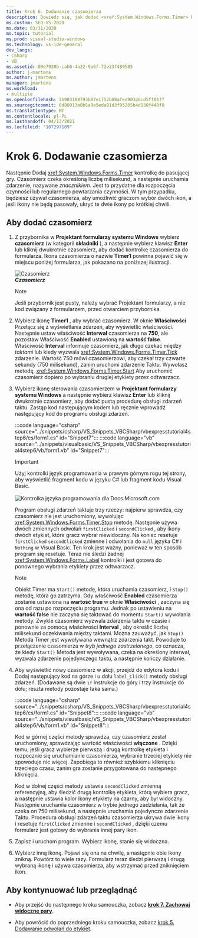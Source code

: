 ```yaml
---
title: Krok 6. Dodawanie czasomierza
description: Dowiedz się, jak dodać <xref:System.Windows.Forms.Timer> kontrolkę do odpowiedniej gry.
ms.custom: SEO-VS-2020
ms.date: 03/31/2020
ms.topic: tutorial
ms.prod: visual-studio-windows
ms.technology: vs-ide-general
dev_langs:
- CSharp
- VB
ms.assetid: 09e7930b-cab6-4a22-9a6f-72e23f489585
author: j-martens
ms.author: jmartens
manager: jmartens
ms.workload:
- multiple
ms.openlocfilehash: 2b983108793b07e1752b88afed90346cd5ff017f
ms.sourcegitcommit: 6d88913a8b5a9e5eda01d3f95205b4d138f440f8
ms.translationtype: MT
ms.contentlocale: pl-PL
ms.lasthandoff: 04/13/2021
ms.locfileid: "107297109"
---
```

# <a name="step-6-add-a-timer"></a>Krok 6. Dodawanie czasomierza
Następnie Dodaj <xref:System.Windows.Forms.Timer> kontrolkę do pasującej gry. Czasomierz czeka określoną liczbę milisekund, a następnie uruchamia zdarzenie, nazywane *znacznikiem*. Jest to przydatne dla rozpoczęcia czynności lub regularnego powtarzania czynności. W tym przypadku, będziesz używał czasomierza, aby umożliwić graczom wybór dwóch ikon, a jeśli ikony nie będą pasowały, ukryć te dwie ikony po krótkiej chwili.

## <a name="to-add-a-timer"></a>Aby dodać czasomierz

1. Z przybornika w **Projektant formularzy systemu Windows** wybierz **czasomierz** (w kategorii **składniki** ), a następnie wybierz klawisz **Enter** lub kliknij dwukrotnie czasomierz, aby dodać kontrolkę czasomierza do formularza. Ikona czasomierza o nazwie **Timer1** powinna pojawić się w miejscu poniżej formularza, jak pokazano na poniższej ilustracji.

     ![Czasomierz](../ide/media/express_timer.png)<br/>
***Czasomierz***

    > [!NOTE]
    > Jeśli przybornik jest pusty, należy wybrać Projektant formularzy, a nie kod związany z formularzem, przed otwarciem przybornika.

2. Wybierz ikonę **Timer1** , aby wybrać czasomierz. W oknie **Właściwości** Przełącz się z wyświetlania zdarzeń, aby wyświetlić właściwości. Następnie ustaw właściwość **Interwał** czasomierza na **750**, ale pozostaw Właściwość **Enabled** ustawioną na **wartość false**. Właściwość **Interval** informuje czasomierz, jak długo czekać między *taktami* lub kiedy wyzwala <xref:System.Windows.Forms.Timer.Tick> zdarzenie. Wartość 750 mówi czasomierzowi, aby czekał trzy czwarte sekundy (750 milisekund), zanim uruchomi zdarzenie Taktu. Wywołasz metodę, <xref:System.Windows.Forms.Timer.Start> Aby uruchomić czasomierz dopiero po wybraniu drugiej etykiety przez odtwarzacz.

3. Wybierz ikonę sterowania czasomierzem w **Projektant formularzy systemu Windows** a następnie wybierz klawisz **Enter** lub kliknij dwukrotnie czasomierz, aby dodać pustą procedurę obsługi zdarzeń taktu. Zastąp kod następującym kodem lub ręcznie wprowadź następujący kod do programu obsługi zdarzeń.

     :::code language="csharp" source="../snippets/csharp/VS_Snippets_VBCSharp/vbexpresstutorial4step6/cs/form1.cs" id="Snippet7":::
     :::code language="vb" source="../snippets/visualbasic/VS_Snippets_VBCSharp/vbexpresstutorial4step6/vb/form1.vb" id="Snippet7":::

      > [!IMPORTANT]
      > Użyj kontrolki język programowania w prawym górnym rogu tej strony, aby wyświetlić fragment kodu w języku C# lub fragment kodu Visual Basic.<br><br>![Kontrolka języka programowania dla Docs.Microsoft.com](../ide/media/docs-programming-language-control.png)

     Program obsługi zdarzeń taktuje trzy rzeczy: najpierw sprawdza, czy czasomierz nie jest uruchomiony, wywołując <xref:System.Windows.Forms.Timer.Stop> metodę. Następnie używa dwóch zmiennych odwołań `firstClicked` i `secondClicked` , aby ikony dwóch etykiet, które gracz wybrał niewidoczny. Na koniec resetuje `firstClicked` `secondClicked` zmienne i odwołania do `null` języka C# i `Nothing` w Visual Basic. Ten krok jest ważny, ponieważ w ten sposób program się resetuje. Teraz nie śledzi żadnej <xref:System.Windows.Forms.Label> kontrolki i jest gotowa do ponownego wybrania etykiety przez odtwarzacz.

    > [!NOTE]
    > Obiekt Timer ma `Start()` metodę, która uruchamia czasomierz, i `Stop()` metodę, która go zatrzyma. Gdy właściwość **Enabled** czasomierza zostanie ustawiona na **wartość true** w oknie **Właściwości** , zaczyna się ona od razu po rozpoczęciu programu. Jednak po ustawieniu na **wartość false** nie zaczyna się taktować do momentu `Start()` wywołania metody. Zwykle czasomierz wyzwala zdarzenia taktu w czasie i ponownie za pomocą właściwości **Interval** , aby określić liczbę milisekund oczekiwania między taktami. Można zauważyć, jak `Stop()` Metoda Timer jest wywoływana wewnątrz zdarzenia takt. Powoduje to przełączenie czasomierza w *tryb jednego zastrzelonego*, co oznacza, że kiedy `Start()` Metoda jest wywoływana, czeka na określony interwał, wyzwala zdarzenie pojedynczego taktu, a następnie kończy działanie.

4. Aby wyświetlić nowy czasomierz w akcji, przejdź do edytora kodu i Dodaj następujący kod na górze i u dołu `label_Click()` metody obsługi zdarzeń. (Dodawane są dwie `if` instrukcje do góry i trzy instrukcje do dołu; reszta metody pozostaje taka sama.)

     :::code language="csharp" source="../snippets/csharp/VS_Snippets_VBCSharp/vbexpresstutorial4step6/cs/form1.cs" id="Snippet8":::
     :::code language="vb" source="../snippets/visualbasic/VS_Snippets_VBCSharp/vbexpresstutorial4step6/vb/form1.vb" id="Snippet8":::

     Kod w górnej części metody sprawdza, czy czasomierz został uruchomiony, sprawdzając wartość właściwości **włączone** . Dzięki temu, jeśli gracz wybierze pierwszą i drugą kontrolkę etykieta i rozpocznie się uruchamianie czasomierza, wybranie trzeciej etykiety nie spowoduje nic więcej. Zapobiega to również szybkiemu kliknięciu trzeciego czasu, zanim gra zostanie przygotowana do następnego kliknięcia. 

     Kod w dolnej części metody ustawia `secondClicked` zmienną referencyjną, aby śledzić drugą kontrolkę etykieta, którą wybiera gracz, a następnie ustawia kolor ikony etykiety na czarny, aby był widoczny. Następnie uruchamia czasomierz w trybie jednego zadziałania, tak że czeka on 750 milisekund, a następnie uruchamia pojedyncze zdarzenie Taktu. Procedura obsługi zdarzeń taktu czasomierza ukrywa dwie ikony i resetuje `firstClicked` zmienne i `secondClicked` , dzięki czemu formularz jest gotowy do wybrania innej pary ikon.

5. Zapisz i uruchom program. Wybierz ikonę, stanie się widoczna.

6. Wybierz inną ikonę. Pojawi się ona na chwilę, a następnie obie ikony znikną. Powtórz to wiele razy. Formularz teraz śledzi pierwszą i drugą wybraną ikonę i używa czasomierza, aby wstrzymać przed zniknięciem ikon.

## <a name="to-continue-or-review"></a>Aby kontynuować lub przeglądnąć

- Aby przejść do następnego kroku samouczka, zobacz **[krok 7. Zachowaj widoczne pary](../ide/step-7-keep-pairs-visible.md)**.

- Aby powrócić do poprzedniego kroku samouczka, zobacz [krok 5. Dodawanie odwołań do etykiet](../ide/step-5-add-label-references.md).

